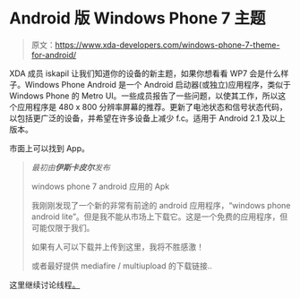 # Android 版 Windows Phone 7 主题

> 原文：<https://www.xda-developers.com/windows-phone-7-theme-for-android/>

XDA 成员 iskapil 让我们知道你的设备的新主题，如果你想看看 WP7 会是什么样子。Windows Phone Android 是一个 Android 启动器(或独立)应用程序，类似于 Windows Phone 的 Metro UI。一些成员报告了一些问题，以使其工作，所以这个应用程序是 480 x 800 分辨率屏幕的推荐。更新了电池状态和信号状态代码，以包括更广泛的设备，并希望在许多设备上减少 f.c。适用于 Android 2.1 及以上版本。

市面上可以找到 App。

> *最初由**伊斯卡皮尔**发布*
> 
> windows phone 7 android 应用的 Apk
> 
> 我刚刚发现了一个新的非常有前途的 android 应用程序，“windows phone android lite”。但是我不能从市场上下载它。这是一个免费的应用程序，但可能仅限于我们。
> 
> 如果有人可以下载并上传到这里，我将不胜感激！
> 
> 或者最好提供 mediafire / multiupload 的下载链接..

这里继续讨论线程[。](http://forum.xda-developers.com/showthread.php?t=866813)